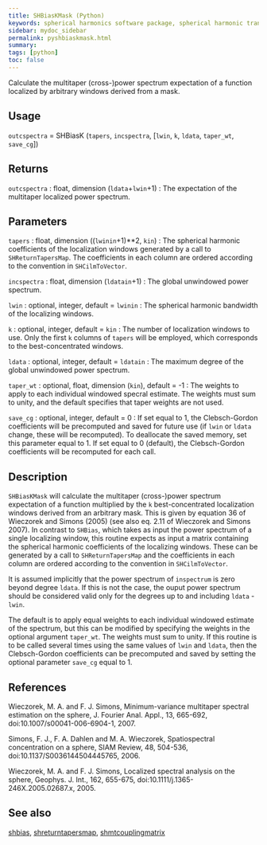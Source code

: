 ```yaml
---
title: SHBiasKMask (Python)
keywords: spherical harmonics software package, spherical harmonic transform, legendre functions, multitaper spectral analysis, fortran, Python, gravity, magnetic field
sidebar: mydoc_sidebar
permalink: pyshbiaskmask.html
summary:
tags: [python]
toc: false
---
```


Calculate the multitaper (cross-)power spectrum expectation of a function localized by arbitrary windows derived from a mask.

## Usage

`outcspectra` = SHBiasK (`tapers`, `incspectra`, [`lwin`, `k`, `ldata`, `taper_wt`, `save_cg`])

## Returns

`outcspectra` : float, dimension (`ldata`+`lwin`+1)
:   The expectation of the multitaper localized power spectrum.

## Parameters

`tapers` : float, dimension ((`lwinin`+1)**2, `kin`)
:   The spherical harmonic coefficients of the localization windows generated by a call to `SHReturnTapersMap`. The coefficients in each column are ordered according to the convention in `SHCilmToVector`.

`incspectra` : float, dimension (`ldatain`+1)
:   The global unwindowed power spectrum.

`lwin` : optional, integer, default = `lwinin`
:   The spherical harmonic bandwidth of the localizing windows.

`k` : optional, integer, default = `kin`
:   The number of localization windows to use. Only the first `k` columns of `tapers` will be employed, which corresponds to the best-concentrated windows.

`ldata` : optional, integer, default = `ldatain`
:   The maximum degree of the global unwindowed power spectrum.

`taper_wt` : optional, float, dimension (`kin`), default = -1
:   The weights to apply to each individual windowed specral estimate. The weights must sum to unity, and the default specifies that taper weights are not used.

`save_cg` : optional, integer, default = 0
:   If set equal to 1, the Clebsch-Gordon coefficients will be precomputed and saved for future use (if `lwin` or `ldata` change, these will be recomputed). To deallocate the saved memory, set this parameter equal to 1. If set equal to 0 (default), the Clebsch-Gordon coefficients will be recomputed for each call.

## Description

`SHBiasKMask` will calculate the multitaper (cross-)power spectrum expectation of a function multiplied by the `k` best-concentrated localization windows derived from an arbitrary mask. This is given by equation 36 of Wieczorek and Simons (2005) (see also eq. 2.11 of Wieczorek and Simons 2007). In contrast to `SHBias`, which takes as input the power spectrum of a single localizing window, this routine expects as input a matrix containing the spherical harmonic coefficients of the localizing windows. These can be generated by a call to `SHReturnTapersMap` and the coefficients in each column are ordered according to the convention in `SHCilmToVector`.

It is assumed implicitly that the power spectrum of `inspectrum` is zero beyond degree `ldata`. If this is not the case, the ouput power spectrum should be considered valid only for the degrees up to and including `ldata` - `lwin`.

The default is to apply equal weights to each individual windowed estimate of the spectrum, but this can be modified by specifying the weights in the optional argument `taper_wt`. The weights must sum to unity. If this routine is to be called several times using the same values of `lwin` and `ldata`, then the Clebsch-Gordon coefficients can be precomputed and saved by setting the optional parameter `save_cg` equal to 1.

## References

Wieczorek, M. A. and F. J. Simons, Minimum-variance multitaper spectral estimation on the sphere, J. Fourier Anal. Appl., 13, 665-692, doi:10.1007/s00041-006-6904-1, 2007.

Simons, F. J., F. A. Dahlen and M. A. Wieczorek, Spatiospectral concentration on a sphere, SIAM Review, 48, 504-536, doi:10.1137/S0036144504445765, 2006. 

Wieczorek, M. A. and F. J. Simons, Localized spectral analysis on the sphere, 
Geophys. J. Int., 162, 655-675, doi:10.1111/j.1365-246X.2005.02687.x, 2005.

## See also

[shbias](pyshbias.html), [shreturntapersmap](pyshreturntapersmap.html), [shmtcouplingmatrix](pyshmtcouplingmatrix.html)
